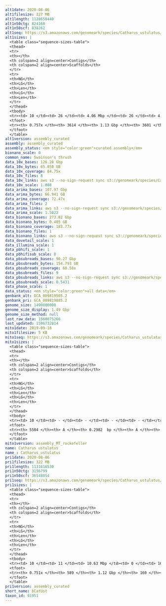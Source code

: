 ```yaml
---
alt1date: 2020-08-06
alt1filesize: 327 MB
alt1length: 1128658440
alt1n50ctg: 824168
alt1n50scf: 838262
alt1seq: https://s3.amazonaws.com/genomeark/species/Catharus_ustulatus/bCatUst1/assembly_curated/bCatUst1.alt.cur.20200806.fasta.gz
alt1sizes: |
  <table class="sequence-sizes-table">
  <thead>
  <tr>
  <th></th>
  <th colspan=2 align=center>Contigs</th>
  <th colspan=2 align=center>Scaffolds</th>
  </tr>
  <tr>
  <th>NG</th>
  <th>LG</th>
  <th>Len</th>
  <th>LG</th>
  <th>Len</th>
  </tr>
  </thead>
  <tbody>
  <tr><td> 10 </td><td> 26 </td><td> 4.06 Mbp </td><td> 26 </td><td> 4.06 Mbp </td></tr>  <tr><td> 20 </td><td> 74 </td><td> 2.59 Mbp </td><td> 74 </td><td> 2.59 Mbp </td></tr>  <tr><td> 30 </td><td> 140 </td><td> 1.94 Mbp </td><td> 140 </td><td> 1.94 Mbp </td></tr>  <tr><td> 40 </td><td> 231 </td><td> 1.38 Mbp </td><td> 231 </td><td> 1.38 Mbp </td></tr>  <tr style="background-color:#cccccc;"><td> 50 </td><td> 368 </td><td> 0.82 Mbp </td><td> 367 </td><td> 0.84 Mbp </td></tr>  <tr><td> 60 </td><td> 621 </td><td> 0.38 Mbp </td><td> 620 </td><td> 0.38 Mbp </td></tr>  <tr><td> 70 </td><td> 1684 </td><td> 76.65 Kbp </td><td> 1676 </td><td> 76.69 Kbp </td></tr>  <tr><td> 80 </td><td> - </td><td> - </td><td> - </td><td> - </td></tr>  <tr><td> 90 </td><td> - </td><td> - </td><td> - </td><td> - </td></tr>  <tr><td> 100 </td><td> - </td><td> - </td><td> - </td><td> - </td></tr>  </tbody>
  <tfoot>
  <tr><th> 0.757x </th><th> 3614 </th><th> 1.13 Gbp </th><th> 3601 </th><th> 1.13 Gbp </th></tr>
  </tfoot>
  </table>
alt1version: assembly_curated
assembly: assembly_curated
assembly_status: <em style="color:green">curated assembly</em>
bionano_scale: 0
common_name: Swainson's thrush
data_10x_bases: 126.28 Gbp
data_10x_bytes: 65.050 GB
data_10x_coverage: 84.75x
data_10x_files: 8
data_10x_links: aws s3 --no-sign-request sync s3://genomeark/species/Catharus_ustulatus/bCatUst1/genomic_data/10x/ .<br>
data_10x_scale: 1.808
data_arima_bases: 107.97 Gbp
data_arima_bytes: 66.941 GB
data_arima_coverage: 72.47x
data_arima_files: 2
data_arima_links: aws s3 --no-sign-request sync s3://genomeark/species/Catharus_ustulatus/bCatUst1/genomic_data/arima/ .<br>
data_arima_scale: 1.5022
data_bionano_bases: 273.82 Gbp
data_bionano_bytes: 0.405 GB
data_bionano_coverage: 183.77x
data_bionano_files: 1
data_bionano_links: aws s3 --no-sign-request sync s3://genomeark/species/Catharus_ustulatus/bCatUst1/genomic_data/bionano/ .<br>
data_dovetail_scale: 1
data_illumina_scale: 1
data_pbhifi_scale: 1
data_pbhifisub_scale: 0
data_pbsubreads_bases: 90.27 Gbp
data_pbsubreads_bytes: 154.793 GB
data_pbsubreads_coverage: 60.58x
data_pbsubreads_files: 9
data_pbsubreads_links: aws s3 --no-sign-request sync s3://genomeark/species/Catharus_ustulatus/bCatUst1/genomic_data/pacbio/ . --exclude "*ccs*bam*"<br>
data_pbsubreads_scale: 0.5431
data_phase_scale: 1
data_status: <em style="color:green">all data</em>
genbank_alt: GCA_009819505.2
genbank_pri: GCA_009819885.2
genome_size: 1490000000
genome_size_display: 1.49 Gbp
genome_size_method: null
last_raw_data: 1568075266
last_updated: 1596732014
mito1date: 2019-09-18
mito1filesize: 5 KB
mito1seq: https://s3.amazonaws.com/genomeark/species/Catharus_ustulatus/bCatUst1/assembly_MT_rockefeller/bCatUst1.MT.20190918.fasta.gz
mito1sizes: |
  <table class="sequence-sizes-table">
  <thead>
  <tr>
  <th></th>
  <th colspan=2 align=center>Contigs</th>
  <th colspan=2 align=center>Scaffolds</th>
  </tr>
  <tr>
  <th>NG</th>
  <th>LG</th>
  <th>Len</th>
  <th>LG</th>
  <th>Len</th>
  </tr>
  </thead>
  <tbody>
  <tr><td> 10 </td><td> - </td><td> - </td><td> - </td><td> - </td></tr>  <tr><td> 20 </td><td> - </td><td> - </td><td> - </td><td> - </td></tr>  <tr><td> 30 </td><td> - </td><td> - </td><td> - </td><td> - </td></tr>  <tr><td> 40 </td><td> - </td><td> - </td><td> - </td><td> - </td></tr>  <tr style="background-color:#cccccc;"><td> 50 </td><td> - </td><td style="background-color:#ff8888;"> - </td><td> - </td><td style="background-color:#ff8888;"> - </td></tr>  <tr><td> 60 </td><td> - </td><td> - </td><td> - </td><td> - </td></tr>  <tr><td> 70 </td><td> - </td><td> - </td><td> - </td><td> - </td></tr>  <tr><td> 80 </td><td> - </td><td> - </td><td> - </td><td> - </td></tr>  <tr><td> 90 </td><td> - </td><td> - </td><td> - </td><td> - </td></tr>  <tr><td> 100 </td><td> - </td><td> - </td><td> - </td><td> - </td></tr>  </tbody>
  <tfoot>
  <tr><th> 5584 </th><th> A </th><th> 0.2982  bp </th><th> A </th><th> 0.2982  bp </th></tr>
  </tfoot>
  </table>
mito1version: assembly_MT_rockefeller
name: Catharus ustulatus
name_: Catharus_ustulatus
pri1date: 2020-08-06
pri1filesize: 322 MB
pri1length: 1131616530
pri1n50ctg: 3156799
pri1n50scf: 36548054
pri1seq: https://s3.amazonaws.com/genomeark/species/Catharus_ustulatus/bCatUst1/assembly_curated/bCatUst1.pri.cur.20200806.fasta.gz
pri1sizes: |
  <table class="sequence-sizes-table">
  <thead>
  <tr>
  <th></th>
  <th colspan=2 align=center>Contigs</th>
  <th colspan=2 align=center>Scaffolds</th>
  </tr>
  <tr>
  <th>NG</th>
  <th>LG</th>
  <th>Len</th>
  <th>LG</th>
  <th>Len</th>
  </tr>
  </thead>
  <tbody>
  <tr><td> 10 </td><td> 11 </td><td> 10.63 Mbp </td><td> 0 </td><td> 165.77 Mbp </td></tr>  <tr><td> 20 </td><td> 27 </td><td> 7.84 Mbp </td><td> 2 </td><td> 120.19 Mbp </td></tr>  <tr><td> 30 </td><td> 48 </td><td> 6.11 Mbp </td><td> 3 </td><td> 77.03 Mbp </td></tr>  <tr><td> 40 </td><td> 77 </td><td> 4.67 Mbp </td><td> 5 </td><td> 68.46 Mbp </td></tr>  <tr style="background-color:#cccccc;"><td> 50 </td><td> 117 </td><td style="background-color:#88ff88;"> 3.16 Mbp </td><td> 8 </td><td style="background-color:#88ff88;"> 36.55 Mbp </td></tr>  <tr><td> 60 </td><td> 171 </td><td> 2.37 Mbp </td><td> 13 </td><td> 21.57 Mbp </td></tr>  <tr><td> 70 </td><td> 256 </td><td> 1.16 Mbp </td><td> 24 </td><td> 8.46 Mbp </td></tr>  <tr><td> 80 </td><td> - </td><td> - </td><td> - </td><td> - </td></tr>  <tr><td> 90 </td><td> - </td><td> - </td><td> - </td><td> - </td></tr>  <tr><td> 100 </td><td> - </td><td> - </td><td> - </td><td> - </td></tr>  </tbody>
  <tfoot>
  <tr><th> 0.751x </th><th> 589 </th><th> 1.12 Gbp </th><th> 160 </th><th> 1.13 Gbp </th></tr>
  </tfoot>
  </table>
pri1version: assembly_curated
short_name: bCatUst
taxon_id: 91951
---
```

